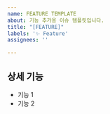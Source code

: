 ```yaml
---
name: FEATURE TEMPLATE
about: 기능 추가용 이슈 템플릿입니다.
title: "[FEATURE]"
labels: '✨ Feature'
assignees: ''

---
```


## 상세 기능

- 기능 1
- 기능 2
